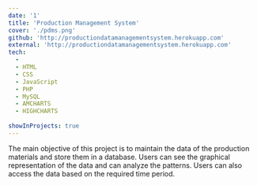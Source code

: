 ```yaml
---
date: '1'
title: 'Production Management System'
cover: './pdms.png'
github: 'http://productiondatamanagementsystem.herokuapp.com'
external: 'http://productiondatamanagementsystem.herokuapp.com'
tech:
  -
  - HTML 
  - CSS
  - JavaScript
  - PHP
  - MySQL
  - AMCHARTS
  - HIGHCHARTS
  
showInProjects: true
---
```


The main objective of this project is to maintain the data of the production materials and store them in a database. Users can see the graphical representation of the data and can analyze the patterns. Users can also access the data based on the required time period.

